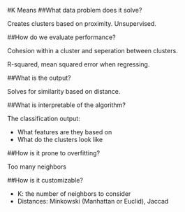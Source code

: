 #K Means
##What data problem does it solve?

Creates clusters based on proximity. Unsupervised.

##How do we evaluate performance?

Cohesion within a cluster and seperation between clusters.

R-squared, mean squared error when regressing.

##What is the output?

Solves for similarity based on distance.

##What is interpretable of the algorithm?

The classification output:
  * What features are they based on
  * What do the clusters look like

##How is it prone to overfitting?

Too many neighbors

##How is it customizable?

* K: the number of neighbors to consider
* Distances: Minkowski (Manhattan or Euclid), Jaccad